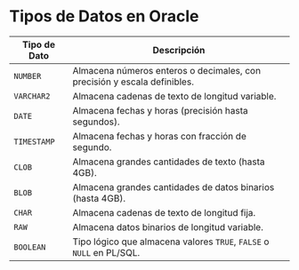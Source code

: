 

# Tipos de Datos en Oracle

| Tipo de Dato    | Descripción                                                                 |
|-----------------|-----------------------------------------------------------------------------|
| `NUMBER`        | Almacena números enteros o decimales, con precisión y escala definibles.    |
| `VARCHAR2`      | Almacena cadenas de texto de longitud variable.                             |
| `DATE`          | Almacena fechas y horas (precisión hasta segundos).                         |
| `TIMESTAMP`     | Almacena fechas y horas con fracción de segundo.                            |
| `CLOB`          | Almacena grandes cantidades de texto (hasta 4GB).                           |
| `BLOB`          | Almacena grandes cantidades de datos binarios (hasta 4GB).                  |
| `CHAR`          | Almacena cadenas de texto de longitud fija.                                 |
| `RAW`           | Almacena datos binarios de longitud variable.                               |
| `BOOLEAN`       | Tipo lógico que almacena valores `TRUE`, `FALSE` o `NULL` en PL/SQL.        |
